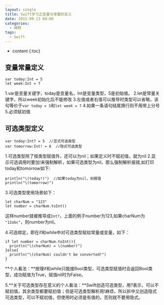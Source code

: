 ```yaml
---
layout: single
title: Swift学习之变量与常量的定义
date: 2015-09-13 00:00
categories:
  - 编程
tags:
  - Swift
---
```


* content
{:toc}

## 变量常量定义

	var today:Int = 5
	let week:Int = 7

1.var是变量关键字，today是变量名，Int是变量类型，5是初始值。
2.let是常量关键字，所以week初始化后不能修改
3.左值或者右值可以推导时类型可以省略，该句等价于`var today = 5`和`let week = 7`
4.如果一条语句结尾换行则不用带上分号
5.必须赋初值

<!--more-->

## 可选类型定义

	var today:Int? = 5  //显式可选类型
	var tomorrow:Int! = 6  //隐式可选类型

1.可选类型除了按类型赋值外，还可以为nil；如果定义时不赋初值，就为nil
2.显示可选调用时要加!来强制解析，如果可选类型为nil，那么强制解析报错,如打印today和tomorrow如下:

	println("\(today!)")  //如果today为nil，则报错
	println("\(tomorrow)")

3.可选类型使用场景如下：

	let charNum = "123"
	let number = charNum.toInt()

这样number就被推导成`Int?`，上面的例子number为123,如果charNum为 `"12abc"`，则number为nil。

4.可选绑定，即在if和while中对可选类型赋给常量或变量，如下：

	if let number = charNum.toInt(){
	  println("\(charNum) = \(number)")
	}else{
	  println("\(charNum) couldn't be converted!")
	}

**个人看法：**按理if和while只能接Bool类型，可选类型赋值时会返回Bool类型，成功赋值为True，赋值nil时为False。

5.**关于可选类型存在意义的个人看法：**Swift创造可选类型，用?表示，可以不赋初值，其余类型都要赋初值；但是可选类型解析用!麻烦，所以折中又创造隐式可选类型，可以不赋初值，但使用时必须是有值的，否则就不要用隐式。



